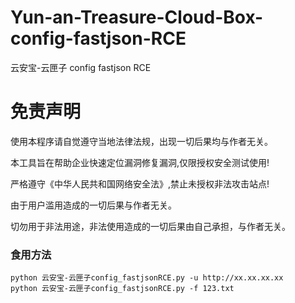 # Yun-an-Treasure-Cloud-Box-config-fastjson-RCE
云安宝-云匣子 config fastjson RCE

# 免责声明
使用本程序请自觉遵守当地法律法规，出现一切后果均与作者无关。

本工具旨在帮助企业快速定位漏洞修复漏洞,仅限授权安全测试使用!

严格遵守《中华人民共和国网络安全法》,禁止未授权非法攻击站点!

由于用户滥用造成的一切后果与作者无关。

切勿用于非法用途，非法使用造成的一切后果由自己承担，与作者无关。

### 食用方法

```
python 云安宝-云匣子config_fastjsonRCE.py -u http://xx.xx.xx.xx
python 云安宝-云匣子config_fastjsonRCE.py -f 123.txt
```


